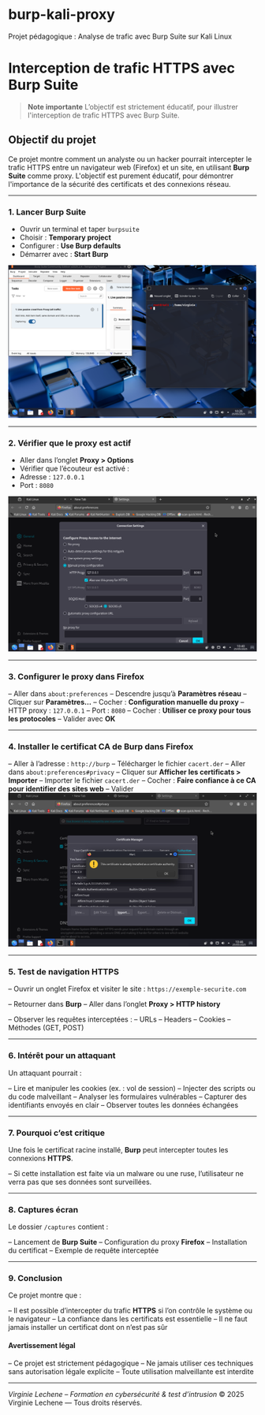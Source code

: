 # burp-kali-proxy
Projet pédagogique : Analyse de trafic avec Burp Suite sur Kali Linux

# Interception de trafic HTTPS avec Burp Suite

> **Note importante**
> L’objectif est strictement éducatif, pour illustrer l'interception de trafic HTTPS avec Burp Suite.

## Objectif du projet

Ce projet montre comment un analyste ou un hacker pourrait intercepter le trafic HTTPS entre un navigateur web (Firefox) et un site, en utilisant **Burp Suite** comme proxy.
L'objectif est purement éducatif, pour démontrer l'importance de la sécurité des certificats et des connexions réseau.

---
### 1. Lancer Burp Suite

- Ouvrir un terminal et taper `burpsuite`
- Choisir : **Temporary project**
- Configurer : **Use Burp defaults**
- Démarrer avec : **Start Burp**

![Lancer Burp Suite](./burp-kali-vn.png)


---
### 2. Vérifier que le proxy est actif

- Aller dans l’onglet **Proxy > Options**
- Vérifier que l’écouteur est activé :
- Adresse : `127.0.0.1`
- Port : `8080`

![Vérifier que le proxy est actif](./projet%20burp-kaly-proxy.2.PNG)

---

### 3. Configurer le proxy dans Firefox

– Aller dans `about:preferences`
– Descendre jusqu’à **Paramètres réseau**
– Cliquer sur **Paramètres…**
– Cocher : **Configuration manuelle du proxy**
– HTTP proxy : `127.0.0.1`
– Port : `8080`
– Cocher : **Utiliser ce proxy pour tous les protocoles**
– Valider avec **OK**


---
### 4. Installer le certificat CA de Burp dans Firefox

– Aller à l’adresse : `http://burp`
– Télécharger le fichier `cacert.der`
– Aller dans `about:preferences#privacy`
– Cliquer sur **Afficher les certificats > Importer**
– Importer le fichier `cacert.der`
– Cocher : **Faire confiance à ce CA pour identifier des sites web**
– Valider
![Vérifier que le proxy est actif](./projet%20burp-kaly-proxy.4.PNG)

---
### 5. Test de navigation HTTPS

– Ouvrir un onglet Firefox et visiter le site :
`https://exemple-securite.com`

– Retourner dans **Burp**
– Aller dans l’onglet **Proxy > HTTP history**

– Observer les requêtes interceptées :
– URLs
– Headers
– Cookies
– Méthodes (GET, POST) 

---
### 6. Intérêt pour un attaquant

Un attaquant pourrait :

– Lire et manipuler les cookies (ex. : vol de session)
– Injecter des scripts ou du code malveillant
– Analyser les formulaires vulnérables
– Capturer des identifiants envoyés en clair
– Observer toutes les données échangées

---
### 7. Pourquoi c’est critique

Une fois le certificat racine installé, **Burp** peut intercepter toutes les connexions **HTTPS**.

– Si cette installation est faite via un malware ou une ruse, l’utilisateur ne verra pas que ses données sont surveillées.

---
### 8. Captures écran

Le dossier `/captures` contient :

– Lancement de **Burp Suite**
– Configuration du proxy **Firefox**
– Installation du certificat
– Exemple de requête interceptée

---
### 9. Conclusion

Ce projet montre que :

– Il est possible d’intercepter du trafic **HTTPS** si l’on contrôle le système ou le navigateur
– La confiance dans les certificats est essentielle
– Il ne faut jamais installer un certificat dont on n’est pas sûr

#### Avertissement légal

– Ce projet est strictement pédagogique
– Ne jamais utiliser ces techniques sans autorisation légale explicite
– Toute utilisation malveillante est interdite

---

*Virginie Lechene – Formation en cybersécurité & test d’intrusion*
© 2025 Virginie Lechene — Tous droits réservés.


